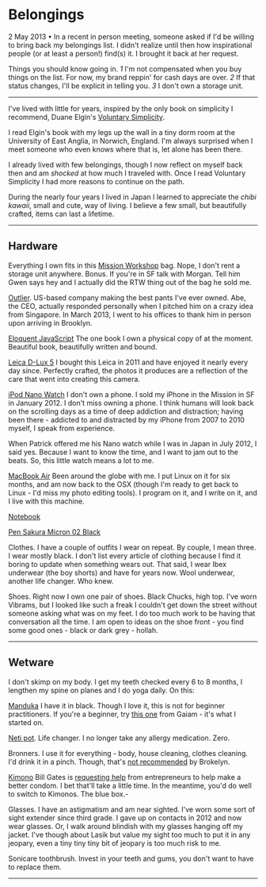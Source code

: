 Belongings
==========

2 May 2013 • In a recent in person meeting, someone asked if I'd be willing to bring back my belongings list. I didn't realize until then how inspirational people (or at least a person!) find(s) it. I brought it back at her request.

Things you should know going in. *1* I'm not compensated when you buy things on the list. For now, my brand reppin' for cash days are over. *2* If that status changes, I'll be explicit in telling you. *3* I don't own a storage unit. 

<hr />

I've lived with little for years, inspired by the only book on simplicity I recommend, Duane Elgin's [Voluntary Simplicity](http://www.amazon.co.uk/Voluntary-Simplicity-Duane-Elgin/dp/0688121195). 

I read Elgin's book with my legs up the wall in a tiny dorm room at the University of East Anglia, in Norwich, England. I'm always surprised when I meet someone who even knows where that is, let alone has been there. 

I already lived with few belongings, though I now reflect on myself back then and am _shocked_ at how much I traveled with. Once I read Voluntary Simplicity I had more reasons to continue on the path.

During the nearly four years I lived in Japan I learned to appreciate the _chibi kawaii_, small and cute, way of living. I believe a few small, but beautifully crafted, items can last a lifetime.

<hr />

Hardware
--------

Everything I own fits in this [Mission Workshop](http://missionworkshop.com/products/advanced_projects/vx-rucksack.php) bag. Nope, I don't rent a storage unit anywhere. Bonus. If you're in SF talk with Morgan. Tell him Gwen says hey and I actually did the RTW thing out of the bag he sold me.

[Outlier](http://outlier.cc/). US-based company making the best pants I've ever owned. Abe, the CEO, actually responded personally when I pitched him on a crazy idea from Singapore. In March 2013, I went to his offices to thank him in person upon arriving in Brooklyn.

[Eloquent JavaScript](http://eloquentjavascript.net/) The one book I own a physical copy of at the moment. Beautiful book, beautifully written and bound.

[Leica D-Lux 5](http://en.leica-camera.com/photography/compact_cameras/d-lux_5/) I bought this Leica in 2011 and have enjoyed it nearly every day since. Perfectly crafted, the photos it produces are a reflection of the care that went into creating this camera.

[iPod Nano Watch](http://www.engadget.com/2010/12/29/hex-ships-ipod-nano-watch-band-dares-you-to-destroy-it-video/) I don't own a phone. I sold my iPhone in the Mission in SF in January 2012. I don't miss owning a phone. I think humans will look back on the scrolling days as a time of deep addiction and distraction; having been there - addicted to and distracted by my iPhone from 2007 to 2010 myself, I speak from experience. 

When Patrick offered me his Nano watch while I was in Japan in July 2012, I said yes. Because I want to know the time, and I want to jam out to the beats. So, this little watch means a lot to me.

[MacBook Air](https://www.apple.com/macbookair/) Been around the globe with me. I put Linux on it for six months, and am now back to the OSX (though I'm ready to get back to Linux - I'd miss my photo editing tools). I program on it, and I write on it, and I live with this machine.

[Notebook](http://www.fabrianoboutique.com/products_det.asp/Prodotto/ECOQUA+A4+%28SADDLE+STITCH%29)

[Pen Sakura Micron 02 Black](http://www.sakuraofamerica.com/Pen-Archival)

Clothes. I have a couple of outfits I wear on repeat. By couple, I mean three. I wear mostly black. I don't list every article of clothing because I find it boring to update when something wears out. That said, I wear Ibex underwear (the boy shorts) and have for years now. Wool underwear, another life changer. Who knew.

Shoes. Right now I own one pair of shoes. Black Chucks, high top. I've worn Vibrams, but I looked like such a freak I couldn't get down the street without someone asking what was on my feet. I do too much work to be having that conversation all the time. I am open to ideas on the shoe front - you find some good ones - black or dark grey - hollah.

<hr />

Wetware
-------

I don't skimp on my body. I get my teeth checked every 6 to 8 months, I lengthen my spine on planes and I do yoga daily. On this:

[Manduka](http://www.manduka.com/us/shop/categories/products/mats/eko-superlite-travel-mat/) I have it in black. Though I love it, this is not for beginner practitioners. If you're a beginner, try [this one](http://www.gaiam.com/yoga-mats/premium-sticky-yoga-mat/95-0726,default,pd.html?start=4&cgid=3010400) from Gaiam - it's what I started on.

[Neti pot](https://en.wikipedia.org/wiki/Neti_pot). Life changer. I no longer take any allergy medication. Zero.

Bronners. I use it for everything - body, house cleaning, clothes cleaning. I'd drink it in a pinch. Though, that's [not recommended](http://brokelyn.com/tested-the-crazy-alleged-uses-of-dr-bronners-soap/) by Brokelyn.

[Kimono](http://www.kimono-condoms.com/) Bill Gates is [requesting help](http://www.washingtontimes.com/news/2013/mar/24/bill-gates-offers-100000-grant-improved-condoms/print/) from entrepreneurs to help make a better condom. I bet that'll take a little time. In the meantime, you'd do well to switch to Kimonos. The blue box.-

Glasses. I have an astigmatism and am near sighted. I've worn some sort of sight extender since third grade. I gave up on contacts in 2012 and now wear glasses. Or, I walk around blindish with my glasses hanging off my jacket. I've though about Lasik but value my sight too much to put it in any jeopary, even a tiny tiny tiny bit of jeopary is too much risk to me.

Sonicare toothbrush. Invest in your teeth and gums, you don't want to have to replace them.

<hr />
